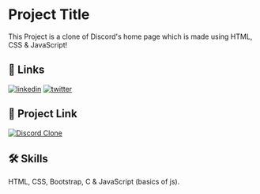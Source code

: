 
# Project Title

This Project is a clone of Discord's home page which is made using HTML, CSS & JavaScript!


## 🔗 Links
[![linkedin](https://img.shields.io/badge/linkedin-0A66C2?style=for-the-badge&logo=linkedin&logoColor=white)](https://www.linkedin.com/in/adnan-khan-3a7aa6228/)
[![twitter](https://img.shields.io/badge/twitter-1DA1F2?style=for-the-badge&logo=twitter&logoColor=white)](https://twitter.com/AdnanK2003)


## 🔗 Project Link

[![Discord Clone](https://img.shields.io/badge/Discord_Clone-000?style=for-the-badge&logo=ko-fi&logoColor=white)](https://adnankhan2003.github.io/Discord-Clone-Project/)

## 🛠 Skills
HTML, CSS, Bootstrap, C & JavaScript (basics of js).

